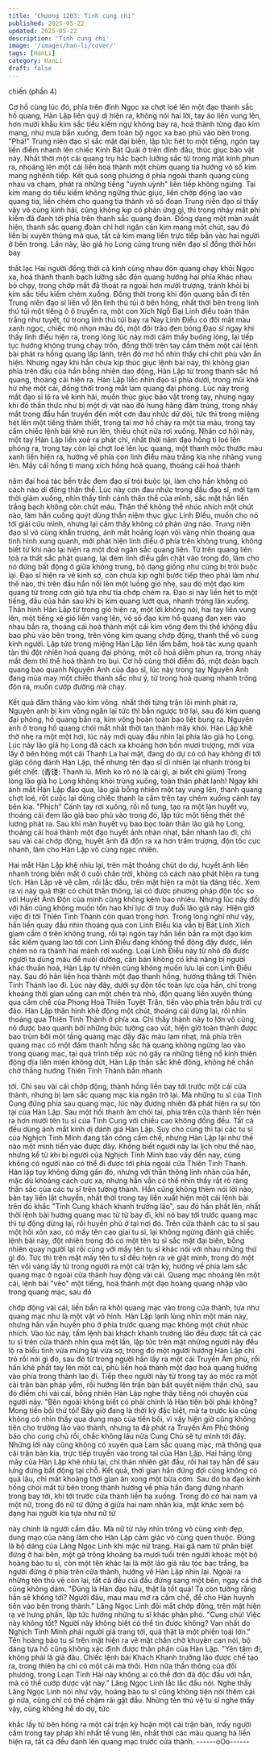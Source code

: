 ```yaml
---
title: "Chương 1203: Tinh cung chi"
published: 2025-05-22
updated: 2025-05-22
description: 'Tinh cung chi'
image: '/images/han-li/cover/'
tags: [HanLi]
category: HanLi
draft: false
---
```


chiến (phần 4)

Cơ hồ cùng lúc đó, phía trên đỉnh Ngọc xa chợt loé lên một đạo
thanh sắc hồ quang, Hàn Lập liền quỷ dị hiện ra, không nói hai
lời, tay áo liền vung lên, hơn mười khẫu kim sắc tiểu kiếm ngự
không bay ra, hoá thành từng đạo kim mang, như mưa bắn
xuống, đem toàn bộ ngọc xa bao phủ vào bên trong.
"Phá!"
Trung niên đạo sĩ sắc mặt đại biến, lập tức hét to một tiếng, ngón
tay liền điểm nhanh lên chiếc Kính Bát Quái ở trên đỉnh đầu, thúc
giục bảo vật này.
Nhất thời một cái quang trụ hắc bạch lưỡng sắc từ trong mặt kính
phun ra, nhoáng lên một cái liền hoá thành một chùm quang tia
hướng vô số kim mang nghênh tiếp.
Kết quả song phương ở phía ngoài thanh quang cùng nhau va
chạm, phát ra những tiếng "uỳnh uỳnh" liên tiếp không ngừng.
Tại kim mang do tiểu kiếm không ngừng thúc giục, liền chớp động
lao vào quang tia, liền chém cho quang tia thành vô số đoạn
Trung niên đạo sĩ thấy vậy vô cùng kinh hãi, cũng không kịp có
phản ứng gì, thì trong nháy mắt phi kiếm đã đánh tới phía trên
thanh sắc quang đoàn.
Đồng dạng một màn xuất hiện, thanh sắc quang đoàn chỉ hơi
ngăn cản kim mang một chút, sau đó liền bị xuyên thủng mà qua,
tất cả kim mang liền trực tiếp bắn vào hai người ở bên trong.
Lần này, lão giả họ Long cùng trung niên đạo sĩ đồng thời hồn bay

thất lạc
Hai người đồng thời cả kinh cùng nhau độn quang chạy khỏi
Ngọc xa, hoá thành thanh bạch lưỡng sắc độn quang hướng hai
phía khác nhau bỏ chạy, trong chớp mắt đã thoát ra ngoài hơn
mười trượng, tránh khỏi bị kim sắc tiểu kiếm chém xuống.
Đồng thời trong khi độn quang bắn đi tên Trung niên đạo sĩ liền vỗ
lên linh thú túi ở bên hông, nhất thời bên trong linh thú túi một
tiếng ô ô truyền ra, một con Xích Ngỗ Đại Linh điểu toàn thân
trắng như tuyết, từ trong linh thú túi bay ra
Nay Linh Điểu có đôi mắt màu xanh ngọc, chiếc mỏ nhọn màu đỏ,
một đôi trảo đen bóng
Đạo sĩ ngay khi thấy linh điểu hiện ra, trong lòng lúc này mới cảm
thấy buông lỏng, lại tiếp tục hướng không trung chạy trốn, đồng
thời trên tay cầm thêm một cái lệnh bài phát ra hồng quang lấp
lánh, trên đó mơ hồ nhìn thấy chi chít phù văn ẩn hiện.
Nhưng ngay khi hắn chưa kịp thúc giục lệnh bài này, thì không
gian phía trên đầu của hắn bỗng nhiên dao động, Hàn Lập từ
trong thanh sắc hồ quang, thoáng cái hiện ra.
Hàn Lập liếc nhìn đạo sĩ phía dưới, trong mũi khẽ hừ nhẹ một cái,
đồng thời trong mắt lam quang đại phóng.
Lúc này trong mắt đạo sĩ lộ ra vẻ kinh hãi, muốn thúc giục bảo vật
trong tay, nhưng ngay khi đó thần thức như bị một dị vật nào đó
hung hăng đâm trúng, trong nháy mắt trong đầu hắn truyền đến
một cơn đau nhức dữ dội, tức thì trong miệng hét lên một tiếng
thảm thiết, trong tai mơ hồ chảy ra một tia máu, trong tay cầm
chiếc lệnh bài khẽ run lên, thiếu chút nữa rơi xuống.
Nhân cơ hội này, một tay Hàn Lập liền xoè ra phát chỉ, nhất thời
năm đạo hồng ti loé lên phóng ra, trong tay còn lại chợt loé lên lục
quang, một thanh mộc thước màu xanh liền hiện ra, hướng về
phía con linh điểu màu trắng kia nhẹ nhàng vung lên.
Mấy cái hồng ti mang xích hồng hoả quang, thoáng cái hoá thành

năm đại hoả tác bền trắc đem đạo sĩ trói buộc lại, làm cho hắn
không có cách nào di động thân thể.
Lúc này cơn đau nhức trong đầu đạo sĩ, mới tạm thời giảm
xuống, nhìn thấy tình cảnh thân thể của mình, sắc mặt hắn liền
trắng bạch không còn chút máu. Thân thể không thể nhúc nhích
một chút nào, làm hắn cuống quýt dùng thần niệm thục giục Linh
Điểu, muốn cho nó tới giải cứu mình, nhưng lại cảm thấy không
có phản ứng nào.
Trung niên đạo sĩ vô cùng khẩn trương, ánh mắt hoảng loạn vội
vàng nhìn thoáng qua tình hình xung quanh, mới phát hiện linh
điểu ở phía trên không trung, không biết từ khi nào lại hiện ra một
đoá ngân sắc quang liên.
Từ trên quang liên toả ra thất sắc phật quang, lại đem linh điểu
gắn chặt vào trong đó, làm cho nó đứng bất động ở giữa không
trung, bộ dạng giống như cũng bị trói buộc lại.
Đạo sĩ hiện ra vẻ kinh sợ, còn chưa kịp nghĩ bước tiếp theo phải
làm như thế nào, thì trên đầu hắn nổi lên một luồng gió nhẹ, sau
đó một đạo kim quang từ trong cơn gió tựa như tia chớp chém ra.
Đạo sĩ này liền hét to một tiếng, đầu của hắn sau khi bị kim quang
lướt qua, nhanh tróng lăn xuống.
Thân hình Hàn Lập từ trong gió hiện ra, một lời không nói, hai tay
liền vung lên, một tiếng xé gió liền vang lên, vô số đạo kim hồ
quang đan xen vào nhau bắn ra, thoáng cái hoá thành một cái kim
võng đem thi thể không đầu bao phủ vào bên trong, trên võng kim
quang chớp động, thanh thế vô cùng kinh người.
Lập tức trong miệng Hàn Lập liền lẩm bẩm, hoả tác xung quanh
tàn thi đột nhiên hoả quang đại phóng, một cỗ hoả diễm phun ra,
trong nháy mắt đem thi thể hoá thành tro bụi.
Cơ hồ cùng thời điểm đó, một đoàn bạch quang bao quanh
Nguyên Anh của đạo sĩ, lúc này trong tay Nguyên Anh đang múa
may một chiếc thanh sắc như ý, từ trong hoả quang nhanh tróng
độn ra, muốn cướp đường mà chạy.

Kết quả đâm thẳng vào kim võng.
nhất thời từng trận lôi minh phát ra, Nguyên anh bị kim võng ngăn
lại tức thì bắn ngược trở lại, sau đó kim quang đại phóng, hồ
quang bắn ra, kim võng hoàn toàn bạo liệt bung ra.
Nguyên anh ở trong hồ quang chói mắt nhất thời tan thành mây
khói.
Hàn Lập khẽ thở nhẹ ra một một hơi, lúc này mới quay đầu nhìn
lại phía lão giả họ Long.
Lúc này lão giả họ Long đã cách xa khoảng hơn bốn mươi
trượng, mới vừa lấy ở bên hông một cái Thanh La hai mặt, đang
do dự có có hay không đi tới giáp công đánh Hàn Lập, thế nhưng
tên đạo sĩ dĩ nhiên lại nhanh tróng bị giết chết.
(青镂: Thanh lũ.
Mình ko rõ nó là cái gì, ai biết chỉ giùm)
Trong lòng lão giả họ Long không khỏi trùng xuống, toàn thân
phát lạnh!
Ngay khi ánh mắt Hàn Lập đảo qua, lão giả bỗng nhiên một tay
vung lên, thanh quang chợt loé, rốt cuộc lại dùng chiếc thanh la
cầm trên tay chém xuống cánh tay bên kia.
"Phịch"
Cánh tay rơi xuống, rồi nổ tung, tạo ra một làn huyết vụ, thoáng
cái đem lão giả bao phủ vào trong đó, lập tức một tiếng thét thê
lương phát ra.
Sau khi màn huyết vụ bao bọc toàn thân lão giả họ Long, thoáng
cái hoá thành một đạo huyết ảnh nhàn nhạt, bắn nhanh lao đi, chỉ
sau vài cái chớp động, huyết ảnh đã độn ra xa hơn trăm trượng,
độn tốc cực nhanh, làm cho Hàn Lập vô cùng ngạc nhiên.

Hai mắt Hàn Lập khẽ nhíu lại, trên mặt thoáng chút do dự, huyết
ảnh liền nhanh tróng biến mất ở cuối chân trời, không có cách
nào phát hiện ra tung tích.
Hàn Lập vê vê cằm, rồi lắc đầu, trên mặt hiện ra một tia đáng tiếc.
Xem ra vị này quả thật có chút thần thông, lại có được phương
pháp độn tốc so với Huyết Ảnh Độn của mình cũng không kém
bao nhiêu. Nhưng lúc này đối với hắn cũng không muốn tổn hao
khí lực đi truy đuổi lão giả này. Hiện giờ việc đi tới Thiên Tinh
Thành còn quan trọng hơn.
Trong lòng nghĩ như vậy, hắn liền quay đầu nhìn thoáng qua con
Linh Điểu kia vẫn bị Bát Linh Xích giam cầm ở trên không trung,
rồi tại ngón tay hắn liền bắn ra một đạo kim sắc kiếm quang lao
tới con Linh Điểu đang không thể động đậy được, liền chém nó ra
thành hai mảnh rơi xuống.
Loại Linh Điểu này từ nhỏ đã được người ta dùng máu để nuôi
dưỡng, căn bản không có khả năng bị người khác thuần hoá, Hàn
Lập tự nhiên cũng không muốn lưu lại con Linh Điểu này.
Sau đó hắn liền hoá thành một đạo thanh hồng, hướng thẳng tới
Thiên Tinh Thành lao đi.
Lúc này đây, dưới sự độn tốc toàn lực của hắn, chỉ trong khoảng
thời gian uống cạn một chén trà nhỏ, độn quang liền xuyên thủng
qua cấm chế của Phong Hoả Thiên Tuyệt Trận, tiến vào phía trên
bầu trời cự đảo.
Hàn Lập thân hình khẽ động một chút, thoáng cái dừng lại, rồi
nhìn thoáng qua Thiên Tinh Thành ở phía xa.
Chỉ thấy thành này to lớn vô cùng, nó được bao quanh bởi những
bức tường cao vút, hiện giờ toàn thành được bao trùm bởi một
tầng quang mạc dầy đặc màu lam nhạt, mà phía trên quang mạc
có một đám thanh hồng sắc hà quang không ngừng lao vào trong
quang mạc, tại quá trình tiếp xúc nó gây ra những tiếng nổ kinh
thiên động địa liên miên không dứt, Hàn Lập thần sắc khẽ động,
không hề chần chờ thẳng hướng Thiên Tinh Thành bắn nhanh

tới.
Chỉ sau vài cái chớp động, thành hồng liền bay tới trước một cái
cửa thành, nhưng bị lam sắc quang mạc kia ngăn trở lại.
Mà những tu sĩ của Tinh Cung đứng phía sau quang mạc, lúc này
đương nhiên đã phát hiện ra sự tồn tại của Hàn Lập. Sau một hồi
thanh âm chói tai, phía trên cửa thành liền hiện ra hơn mười tên
tu sĩ của Tinh Cung với chiều cao không đồng đều. Tất cả đều
dùng ánh mắt kinh dị đánh giá Hàn Lập.
Suy cho cùng thì tại các tu sĩ của Nghịch Tinh Minh đang tấn công
cấm chế, nhưng Hàn Lập lại như thế nào một mình tiến vào được
đây.
Không biết người này lai lịch như thế nào, nhưng kể từ khi bị
người của Nghịch Tinh Minh bao vây đến nay, cũng không có
người nào có thể đi được tới phía ngoài cửa Thiên Tinh Thanh.
Hàn lập tuy không đứng gần đó, nhưng với thần thông linh nhãn
của hắn, mặc dù khoảng cách cực xa, nhưng hắn vẫn có thể nhìn
thấy rất rõ ràng thần sắc của các tu sĩ trên tường thành.
Hắn cũng không thèm nói lời nào, bàn tay liền lật chuyển, nhất
thời trong tay liền xuất hiện một cái lệnh bài trên đó khắc "Tinh
Cung khách khanh trưởng lão", sau đó hắn phất lên, nhất thời
lệnh bài hướng quang mạc từ từ bay đi, khi nó bay tới trước
quang mạc thì tự động dừng lại, rồi huyền phù ở tại nơi đó.
Trên cửa thành các tu sĩ sau một hồi xôn xao, có mấy tên cao giai
tu sĩ, lại không ngừng đánh giá chiếc lệnh bài này, đột nhiên trong
đó có một tên tu sĩ sắc mặt đại biến, bỗng nhiên quay người lại rồi
cùng với mấy tên tu sĩ khác nói với nhau những thứ gì đó.
Tức thì trên mặt mấy tên tu sĩ đều hiện ra vẻ giật mình, trong đó
một tên vội vàng lấy từ trong người ra một cái trận kỳ, hướng về
phía lam sắc quang mạc ở ngoài cửa thành huy động vài cái.
Quang mạc nhoáng lên một cái, lệnh bài "vèo" một tiếng, hoá
thành một đạo hoàng quang nhập vào trong quang mạc, sau đó

chớp động vài cái, liền bắn ra khỏi quang mạc vào trong cửa
thành, tựa như quang mạc như là một vật vô hình.
Hàn Lập lạnh lùng nhìn một màn này, nhưng hắn vẫn huyền phú
ở phía trước quang mạc không một chút nhúc nhích.
Vào lúc này, tấm lệnh bài khách khanh trưởng lão đều được tất cả
các tu sĩ trên cửa thành nhìn qua một lần, lập tức trên mặt những
người này đều lộ ra biểu tình vừa mừng lại vừa sợ, trong đó một
người hướng Hàn Lập chỉ trỏ rồi nói gì đó, sau đó từ trong người
hắn lấy ra một cái Truyền Âm phù, rồi hắn khẽ phất tay lên một
cái, phù liền hoá thành một đạo hoả quang hướng vào phía trong
thành lao đi.
Tiếp theo người này từ trong tay áo móc ra một cái trận bàn pháp
yểm, rồi hướng lên trận bàn bắt quyết niệm thần chú, sau đó điểm
chỉ vài cái, bỗng nhiên Hàn Lập nghe thấy tiếng nói chuyện của
người này.
"Bên ngoài không biết có phải chính là Hàn tiền bối phải không?
Mong tiền bối thứ tội! Bây giờ đang là thời kỳ đặc biệt, mà ta trước
kia cũng không có nhìn thấy qua dung mạo của tiền bối, vì vậy
hiện giờ cũng không tiện cho trưởng lão vào thành, nhưng ta đã
phát ra Truyền Âm Phù thông báo cho cung chủ rồi, chắc không
lâu nữa Cung Chủ sẽ tự mình tới đây.
Những lời này cũng không có xuyên qua Lam sắc quang mạc, mà
thông qua cái trận bàn kia, trực tiếp truyền vào trong tai của Hàn
Lập.
Hai hàng lông mày của Hàn Lập khẽ nhíu lại, chỉ thản nhiên gật
đầu, rồi hai tay hắn để sau lưng đứng bất động tại chỗ.
Kết quả, thời gian hắn đứng đợi cũng không có quá lâu, chỉ mất
khoảng thời gian ăn xong một bữa cơm. Sau đó ba đạo kinh hồng
chói mắt từ bên trong thành hướng về phía hắn đang đứng nhanh
trong bay tới, khi tới trước cửa thành liền hạ xuống.
Trong đó có hai nam và một nữ, trong đó nữ tử đứng ở giữa hai
nam nhân kia, mặt khác xem bộ dạng hai người kia tựa như nữ tử

này chính là người cầm đầu. Mà nữ tử này nhìn trông vô cùng
xinh đẹp, dung mạo của nàng làm cho Hàn Lập cảm giác vô cùng
quen thuộc.
Đúng là bộ dáng của Lăng Ngọc Linh khi mặc nữ trang.
Hai gã nam tử phân biệt đứng ở hai bên, một gã trông khoảng ba
mươi tuổi trên người khoác một bộ hoàng bào tu sĩ, còn một tên
khác lại là một lão giả râu tóc bạc trắng, ba người đứng ở phía
trên cửa thành, hướng về Hàn Lập nhìn lại. Ngoài ra những tên
thủ vệ còn lại, tất cả đều cúi đầu đứng sang một bên, ngay cả thở
cũng không dám.
"Đúng là Hàn đạo hữu, thật là tốt quá! Ta còn tưởng rằng hắn sẽ
không tới? Người đâu, mau mau mở ra cấm chế, để cho Hàn
huynh tiến vào bên trong thành."
Lăng Ngọc Linh đôi mắt chớp động, trên mặt hiện ra vẻ hưng
phấn, lập tức hướng những tu sĩ khác phân phó.
"Cung chủ! Việc này không tốt? Người này không biết có thể tin
được không? Vạn nhất do Nghịch Tinh Minh phái người giả trang
tới, quả thật là một phiền toái lớn."
Tên hoàng bào tu sĩ trên mặt hiện ra vẻ mặt chần chờ khuyên can
nói, bộ dáng tựa hồ cũng không xác định được thân phận của
Hàn Lập.
"Yên tâm đi, không phải là giả đâu. Chiếc lệnh bài Khách Khanh
trưởng lão được chế tạo ra, trong thiên hạ chỉ có một cái mà thôi.
Hơn nữa thần thông của đối phương, trong Loạn Tinh Hải này
không ai có thể đơn đả độc đấu với hắn, mà có thể cướp được
vật này."
Lăng Ngọc Linh lắc lắc đầu nói.
Nghe thấy Lăng Ngọc Linh nói như vậy, hoàng bào tu sĩ cũng
không tiện nói thêm cái gì nữa, cũng chỉ có thể chậm rãi gật đầu.
Những tên thủ vệ tu sĩ nghe thấy vậy, cũng không hề do dự, tức

khắc lấy từ bên hông ra một cái trận kỳ hoặn một cái trận bàn,
mấy người cầm trong tay pháp khí nhất tề vung lên, nhất thời các
màu quang hà liền hiện ra, tất cả đều đánh lên quang mạc trước
cửa thành.
------oOo------
